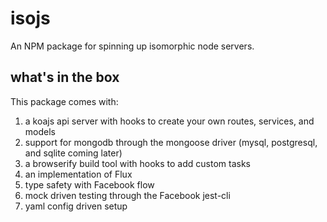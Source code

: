 # isojs
An NPM package for spinning up isomorphic node servers.

## what's in the box
This package comes with:

1. a koajs api server with hooks to create your own routes, services, and models
2. support for mongodb through the mongoose driver (mysql, postgresql, and sqlite coming later)
3. a browserify build tool with hooks to add custom tasks
4. an implementation of Flux
5. type safety with Facebook flow
6. mock driven testing through the Facebook jest-cli
7. yaml config driven setup
